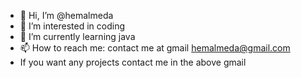 - 👋 Hi, I’m @hemalmeda
- 👀 I’m interested in coding 
- 🌱 I’m currently learning java
- 📫 How to reach me: contact me at gmail hemalmeda@gmail.com
- If you want any projects contact me in the above gmail

<!---
hemalmeda/hemalmeda is a ✨ special ✨ repository because its `README.md` (this file) appears on your GitHub profile.
You can click the Preview link to take a look at your changes.
--->
